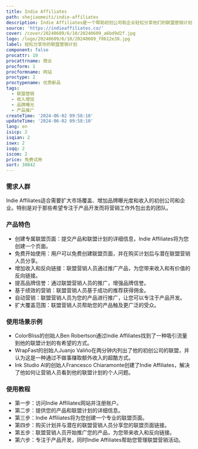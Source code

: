 ```yaml
---
title: Indie Affiliates
path: shejiaomeiti/indie-affiliates
description: Indie Affiliates是一个帮助初创公司和企业轻松分享他们的联盟营销计划给全球联盟营销人员的平台，从而增加收入、反向链接和品牌曝光。
source: 'https://indieaffiliates.co/'
cover: /cover/20240609/6/10/20240609_a6bd9d2f.jpg
logo: /logo/20240609/6/10/20240609_f0612e38.jpg
label: 轻松分享你的联盟营销计划
component: false
procattr: 10
procattrname: 商业
procform: 1
procformname: 网站
proctype: 2
proctypename: 优质新品
tags:
  - 联盟营销
  - 收入增加
  - 品牌曝光
  - 产品推广
createTime: '2024-06-02 09:58:10'
updateTime: '2024-06-02 09:58:10'
lang: en
isicp: 2
isqian: 2
iswx: 2
isqq: 2
iscom: 2
price: 免费试用
sort: 30842
---
```




### 需求人群
Indie Affiliates适合需要扩大市场覆盖、增加品牌曝光度和收入的初创公司和企业。特别是对于那些希望专注于产品开发而将营销工作外包出去的团队。

### 产品特色
* 创建专属联盟页面：提交产品和联盟计划的详细信息，Indie Affiliates将为您创建一个页面。
* 免费开始使用：用户可以免费创建联盟页面，并在购买计划后与潜在联盟营销人员分享。
* 增加收入和反向链接：联盟营销人员通过推广产品，为您带来收入和有价值的反向链接。
* 提高品牌信誉：通过联盟营销人员的推广，增强品牌信誉。
* 基于绩效的营销：联盟营销人员基于成功的推荐获得佣金。
* 自动营销：联盟营销人员为您的产品进行推广，让您可以专注于产品开发。
* 扩大覆盖范围：联盟营销人员帮助您的产品触及更广泛的受众。

### 使用场景示例
* ColorBliss的创始人Ben Robertson通过Indie Affiliates找到了一种吸引流量到他的联盟计划的有希望的方式。
* WrapFast的创始人Juanjo Valiño在两分钟内列出了他的初创公司的联盟，并认为这是一种通过不做事赚取额外收入的超酷方式。
* Ink Studio AI的创始人Francesco Chiaramonte创建了Indie Affiliates，解决了他如何让营销人员看到他的联盟计划的个人问题。

### 使用教程
* 第一步：访问Indie Affiliates网站并注册账户。
* 第二步：提供您的产品和联盟计划的详细信息。
* 第三步：Indie Affiliates将为您创建一个专业的联盟页面。
* 第四步：购买计划并与潜在的联盟营销人员分享您的联盟页面链接。
* 第五步：联盟营销人员开始推广您的产品，为您带来收入和反向链接。
* 第六步：专注于产品开发，同时Indie Affiliates帮助您管理联盟营销活动。

  

